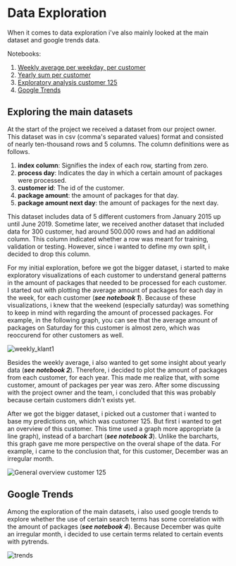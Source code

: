 <h1>Data Exploration</h1>

When it comes to data exploration i've also mainly looked at the main dataset and google trends data. 

Notebooks:
1. [Weekly average per weekday, per customer](https://github.com/Rikku77/datascience/blob/master/notebooks/exploratory_visuals/gem_pakketten_per_klant_per_weekdag.ipynb)
2. [Yearly sum per customer](https://github.com/Rikku77/datascience/blob/master/notebooks/exploratory_visuals/per_klant_samen_aantal_pakketten_per_jaar.ipynb)
3. [Exploratory analysis customer 125](https://github.com/Rikku77/datascience/blob/master/notebooks/exploratory_visuals/klant125.ipynb)
4. [Google Trends](https://github.com/Rikku77/datascience/blob/master/notebooks/google_trends/trends_q4_2018.ipynb)

<h2>Exploring the main datasets</h2>

At the start of the project we received a dataset from our project owner. This dataset was in csv (comma's separated values) format and consisted of nearly ten-thousand rows and 5 columns. The column definitions were as follows.

1. **index column**: Signifies the index of each row, starting from zero.
2. **process day**: Indicates the day in which a certain amount of packages were processed.
3. **customer id**: The id of the customer.
4. **package amount**: the amount of packages for that day.
5. **package amount next day**: the amount of packages for the next day.
 
This dataset includes data of 5 different customers from January 2015 up until June 2019. Sometime later, we received another dataset that included data for 300 customer, had around 500.000 rows and had an additional column. This column indicated whether a row was meant for training, validation or testing. However, since i wanted to define my own split, i decided to drop this column. 

For my initial exploration, before we got the bigger dataset, i started to make exploratory visualizations of each customer to understand general patterns in the amount of packages that needed to be processed for each customer. I started out with plotting the average amount of packages for each day in the week, for each customer (***see notebook 1***). Because of these visualizations, i knew that the weekend (especially saturday) was something to keep in mind with regarding the amount of processed packages. For example, in the following graph, you can see that the average amount of packages on Saturday for this customer is almost zero, which was reoccurend for other customers as well. 

![weekly_klant1](https://github.com/Rikku77/datascience/blob/master/portfolio/data_preprocessing/images/gem_wekelijks_klant1.png)

Besides the weekly average, i also wanted to get some insight about yearly data (***see notebook 2***). Therefore, i decided to plot the amount of packages from each customer, for each year. This made me realize that, with some customer, amount of packages per year was zero. After some discussing with the project owner and the team, i concluded that this was probably because certain customers didn't exists yet.

After we got the bigger dataset, i picked out a customer that i wanted to base my predictions on, which was customer 125. But first i wanted to get an overview of this customer. This time used a graph more appropriate (a line graph), instead of a barchart (***see notebook 3***). Unlike the barcharts, this graph gave me more perspective on the overal shape of the data. For example, i came to the conclusion that, for this customer, December was an irregular month.

![General overview customer 125](https://github.com/Rikku77/datascience/blob/master/portfolio/data_preprocessing/images/overview_125.png)

<h2>Google Trends</h2>

Among the exploration of the main datasets, i also used google trends to explore whether the use of certain search terms has some correlation with the amount of packages (***see notebook 4***). Because December was quite an irregular month, i decided to use certain terms related to certain events with pytrends. 

![trends](https://github.com/Rikku77/datascience/blob/master/portfolio/data_preprocessing/images/google_trends.png)
